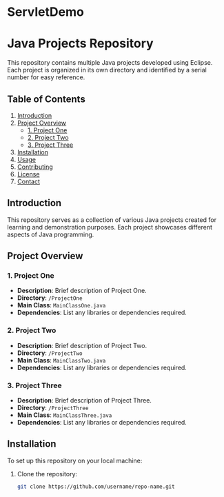 # ServletDemo
# Java Projects Repository

This repository contains multiple Java projects developed using Eclipse. Each project is organized in its own directory and identified by a serial number for easy reference.

## Table of Contents

1. [Introduction](#introduction)
2. [Project Overview](#project-overview)
   - [1. Project One](#1-project-one)
   - [2. Project Two](#2-project-two)
   - [3. Project Three](#3-project-three)
3. [Installation](#installation)
4. [Usage](#usage)
5. [Contributing](#contributing)
6. [License](#license)
7. [Contact](#contact)

## Introduction

This repository serves as a collection of various Java projects created for learning and demonstration purposes. Each project showcases different aspects of Java programming.

## Project Overview

### 1. Project One

- **Description**: Brief description of Project One.
- **Directory**: `/ProjectOne`
- **Main Class**: `MainClassOne.java`
- **Dependencies**: List any libraries or dependencies required.

### 2. Project Two

- **Description**: Brief description of Project Two.
- **Directory**: `/ProjectTwo`
- **Main Class**: `MainClassTwo.java`
- **Dependencies**: List any libraries or dependencies required.

### 3. Project Three

- **Description**: Brief description of Project Three.
- **Directory**: `/ProjectThree`
- **Main Class**: `MainClassThree.java`
- **Dependencies**: List any libraries or dependencies required.

## Installation

To set up this repository on your local machine:

1. Clone the repository:
   ```bash
   git clone https://github.com/username/repo-name.git
